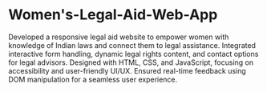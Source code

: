 # Women's-Legal-Aid-Web-App
Developed a responsive legal aid website to empower women with knowledge of Indian laws and connect them to legal assistance. Integrated interactive form handling, dynamic legal rights content, and contact options for legal advisors. Designed with HTML, CSS, and JavaScript, focusing on accessibility and user-friendly UI/UX. Ensured real-time feedback using DOM manipulation for a seamless user experience.


